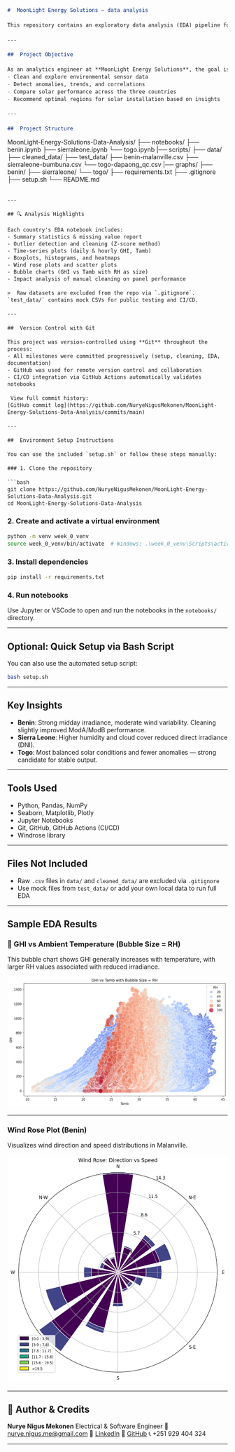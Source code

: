 
```markdown
#  MoonLight Energy Solutions – data analysis

This repository contains an exploratory data analysis (EDA) pipeline for environmental sensor data collected from **Benin**, **Sierra Leone**, and **Togo**.

---

##  Project Objective

As an analytics engineer at **MoonLight Energy Solutions**, the goal is to:
- Clean and explore environmental sensor data
- Detect anomalies, trends, and correlations
- Compare solar performance across the three countries
- Recommend optimal regions for solar installation based on insights

---

##  Project Structure

```

MoonLight-Energy-Solutions-Data-Analysis/
├── notebooks/
   ├── benin.ipynb
   ├── sierraleone.ipynb
   └── togo.ipynb
|── scripts/
├── data/
├── cleaned\_data/
├── test\_data/
   ├── benin-malanville.csv
   ├── sierraleone-bumbuna.csv
   └── togo-dapaong\_qc.csv
|── graphs/
   ├── benin/
   ├── sierraleone/
   └── togo/
├── requirements.txt
├── .gitignore
├── setup.sh
└── README.md

````

---

## 🔍 Analysis Highlights

Each country's EDA notebook includes:
- Summary statistics & missing value report
- Outlier detection and cleaning (Z-score method)
- Time-series plots (daily & hourly GHI, Tamb)
- Boxplots, histograms, and heatmaps
- Wind rose plots and scatter plots
- Bubble charts (GHI vs Tamb with RH as size)
- Impact analysis of manual cleaning on panel performance

>  Raw datasets are excluded from the repo via `.gitignore`. `test_data/` contains mock CSVs for public testing and CI/CD.

---

##  Version Control with Git

This project was version-controlled using **Git** throughout the process:
- All milestones were committed progressively (setup, cleaning, EDA, documentation)
- GitHub was used for remote version control and collaboration
- CI/CD integration via GitHub Actions automatically validates notebooks

 View full commit history:  
[GitHub commit log](https://github.com/NuryeNigusMekonen/MoonLight-Energy-Solutions-Data-Analysis/commits/main)

---

##  Environment Setup Instructions

You can use the included `setup.sh` or follow these steps manually:

### 1. Clone the repository

```bash
git clone https://github.com/NuryeNigusMekonen/MoonLight-Energy-Solutions-Data-Analysis.git
cd MoonLight-Energy-Solutions-Data-Analysis
````

### 2. Create and activate a virtual environment

```bash
python -m venv week_0_venv
source week_0_venv/bin/activate  # Windows: .\week_0_venv\Scripts\activate
```

### 3. Install dependencies

```bash
pip install -r requirements.txt
```

### 4. Run notebooks

Use Jupyter or VSCode to open and run the notebooks in the `notebooks/` directory.

---

##  Optional: Quick Setup via Bash Script

You can also use the automated setup script:

```bash
bash setup.sh
```

---

##  Key Insights

* **Benin**: Strong midday irradiance, moderate wind variability. Cleaning slightly improved ModA/ModB performance.
* **Sierra Leone**: Higher humidity and cloud cover reduced direct irradiance (DNI).
* **Togo**: Most balanced solar conditions and fewer anomalies — strong candidate for stable output.

---

##  Tools Used

* Python, Pandas, NumPy
* Seaborn, Matplotlib, Plotly
* Jupyter Notebooks
* Git, GitHub, GitHub Actions (CI/CD)
* Windrose library

---

##  Files Not Included

* Raw `.csv` files in `data/` and `cleaned_data/` are excluded via `.gitignore`
* Use mock files from `test_data/` or add your own local data to run full EDA

---

##  Sample EDA Results

### 🔵 GHI vs Ambient Temperature (Bubble Size = RH)

This bubble chart shows GHI generally increases with temperature, with larger RH values associated with reduced irradiance.

![Bubble Chart](graphs/benin/benin_bubble_chart.png)

---

###  Wind Rose Plot (Benin)

Visualizes wind direction and speed distributions in Malanville.

![Wind Rose](graphs/benin/windorose_plote.png)

---

## 👤 Author & Credits

**Nurye Nigus Mekonen**
Electrical & Software Engineer
📧 [nurye.nigus.me@gmail.com](mailto:nurye.nigus.me@gmail.com)
🔗 [LinkedIn](https://www.linkedin.com/in/nryngs/)
🐙 [GitHub](https://github.com/NuryeNigusMekonen)
📞 +251 929 404 324

---
